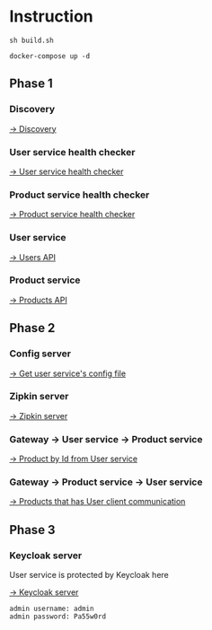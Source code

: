 # Instruction

```shell
sh build.sh

docker-compose up -d
```

## Phase 1
### Discovery
<a href="http://localhost:8761" target="_blank">&rarr; Discovery</a>
### User service health checker
<a href="http://localhost:8081/actuator/health" target="_blank">&rarr; User service health checker</a>
### Product service health checker
<a href="http://localhost:8082/actuator/health" target="_blank">&rarr; Product service health checker</a>
### User service
<a href="http://localhost:8081/users" target="_blank">&rarr; Users API</a>
### Product service
<a href="http://localhost:8082/products" target="_blank">&rarr; Products API</a>

## Phase 2
### Config server
<a href="http://localhost:8090/user-service/default" target="_blank">&rarr; Get user service's config file</a>
### Zipkin server
<a href="http://localhost:9411/" target="_blank">&rarr; Zipkin server</a>
### Gateway &rarr; User service &rarr; Product service
<a href="http://localhost/user-service/users/products/1" target="_blank">&rarr; Product by Id from User service</a>
### Gateway &rarr; Product service &rarr; User service
<a href="http://localhost/product-service/products" target="_blank">&rarr; Products that has User client communication</a>


## Phase 3
### Keycloak server

User service is protected by Keycloak here

<a href="http://localhost:8080/auth" target="_blank">&rarr; Keycloak server</a>
```
admin username: admin
admin password: Pa55w0rd
```